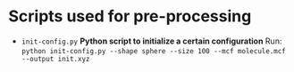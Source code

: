 # Scripts used for pre-processing

- `init-config.py`
    **Python script to initialize a certain configuration**
    Run: `python init-config.py --shape sphere --size 100 --mcf molecule.mcf --output init.xyz`

